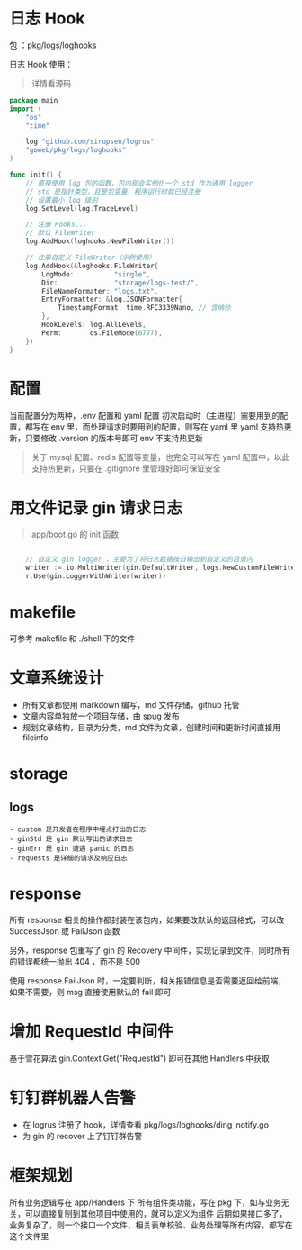 # 日志 Hook

包 ：pkg/logs/loghooks

日志 Hook 使用：
> 详情看源码

```go
package main
import (
    "os"
    "time"

    log "github.com/sirupsen/logrus"
    "goweb/pkg/logs/loghooks"
)

func init() {
    // 直接使用 log 包的函数，包内部会实例化一个 std 作为通用 logger
    // std 是指针类型，且是包变量，程序运行时就已经注册
    // 设置最小 log 级别
    log.SetLevel(log.TraceLevel)

    // 注册 Hooks...
    // 默认 FileWriter
    log.AddHook(loghooks.NewFileWriter())

    // 注册自定义 FileWriter（示例使用）
    log.AddHook(&loghooks.FileWriter{
        LogMode:          "single",
        Dir:              "storage/logs-test/",
        FileNameFormater: "logs.txt",
        EntryFormatter: &log.JSONFormatter{
            TimestampFormat: time.RFC3339Nano, // 含纳秒
        },
        HookLevels: log.AllLevels,
        Perm:       os.FileMode(0777),
    })
}
```

# 配置
当前配置分为两种，.env 配置和 yaml 配置
初次启动时（主进程）需要用到的配置，都写在 env 里，而处理请求时要用到的配置，则写在 yaml 里
yaml 支持热更新，只要修改 .version 的版本号即可
env 不支持热更新

> 关于 mysql 配置、redis 配置等变量，也完全可以写在 yaml 配置中，以此支持热更新，只要在 .gitignore 里管理好即可保证安全

# 用文件记录 gin 请求日志
> app/boot.go 的 init 函数
```go

    // 自定义 gin logger ，主要为了将日志数据按日输出到自定义的目录内
	writer := io.MultiWriter(gin.DefaultWriter, logs.NewCustomFileWriter()) // 可以看 logs/custom_file_writer.go
	r.Use(gin.LoggerWithWriter(writer))
```
# makefile
可参考 makefile 和 ./shell 下的文件

# 文章系统设计
- 所有文章都使用 markdown 编写，md 文件存储，github 托管
- 文章内容单独放一个项目存储，由 spug 发布
- 规划文章结构，目录为分类，md 文件为文章，创建时间和更新时间直接用 fileinfo

# storage
## logs
    - custom 是开发者在程序中埋点打出的日志
    - ginStd 是 gin 默认写出的请求日志
    - ginErr 是 gin 遭遇 panic 的日志
    - requests 是详细的请求及响应日志

# response

所有 response 相关的操作都封装在该包内，如果要改默认的返回格式，可以改 SuccessJson 或 FailJson 函数

另外，response 包重写了 gin 的 Recovery 中间件，实现记录到文件，同时所有的错误都统一抛出 404 ，而不是 500

使用 response.FailJson 时，一定要判断，相关报错信息是否需要返回给前端，如果不需要，则 msg 直接使用默认的 fail 即可

# 增加 RequestId 中间件
基于雪花算法
gin.Context.Get("RequestId") 即可在其他 Handlers 中获取

# 钉钉群机器人告警
- 在 logrus 注册了 hook，详情查看 pkg/logs/loghooks/ding_notify.go
- 为 gin 的 recover 上了钉钉群告警

# 框架规划
所有业务逻辑写在 app/Handlers 下
所有组件类功能，写在 pkg 下，如与业务无关，可以直接复制到其他项目中使用的，就可以定义为组件
后期如果接口多了，业务复杂了，则一个接口一个文件，相关表单校验、业务处理等所有内容，都写在这个文件里
